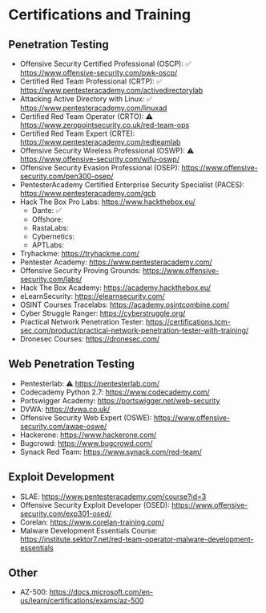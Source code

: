 # Certifications and Training

Penetration Testing
--------------------
- Offensive Security Certified Professional (OSCP): :white_check_mark: https://www.offensive-security.com/pwk-oscp/
- Certified Red Team Professional (CRTP): :white_check_mark: https://www.pentesteracademy.com/activedirectorylab
- Attacking Active Directory with Linux: :white_check_mark: https://www.pentesteracademy.com/linuxad
- Certified Red Team Operator (CRTO): :warning: https://www.zeropointsecurity.co.uk/red-team-ops
- Certified Red Team Expert (CRTE): https://www.pentesteracademy.com/redteamlab
- Offensive Security Wireless Professional (OSWP): :warning: https://www.offensive-security.com/wifu-oswp/
- Offensive Security Evasion Professional (OSEP): https://www.offensive-security.com/pen300-osep/
- PentesterAcademy Certified Enterprise Security Specialist (PACES): https://www.pentesteracademy.com/gcb
- Hack The Box Pro Labs: https://www.hackthebox.eu/
    - Dante: :white_check_mark:
    - Offshore:
    - RastaLabs:
    - Cybernetics:
    - APTLabs:
- Tryhackme: https://tryhackme.com/
- Pentester Academy: https://www.pentesteracademy.com/
- Offensive Security Proving Grounds: https://www.offensive-security.com/labs/
- Hack The Box Academy: https://academy.hackthebox.eu/
- eLearnSecurity: https://elearnsecurity.com/
- OSINT Courses Tracelabs: https://academy.osintcombine.com/
- Cyber Struggle Ranger: https://cyberstruggle.org/
- Practical Network Penetration Tester: https://certifications.tcm-sec.com/product/practical-network-penetration-tester-with-training/
- Dronesec Courses: https://dronesec.com/

Web Penetration Testing
------------------------
- Pentesterlab: :warning: https://pentesterlab.com/
- Codecademy Python 2.7: https://www.codecademy.com/
- Portswigger Academy: https://portswigger.net/web-security
- DVWA: https://dvwa.co.uk/
- Offensive Security Web Expert (OSWE): https://www.offensive-security.com/awae-oswe/
- Hackerone: https://www.hackerone.com/
- Bugcrowd: https://www.bugcrowd.com/
- Synack Red Team: https://www.synack.com/red-team/

Exploit Development
--------------------
- SLAE: https://www.pentesteracademy.com/course?id=3
- Offensive Security Exploit Developer (OSED): https://www.offensive-security.com/exp301-osed/
- Corelan: https://www.corelan-training.com/
- Malware Development Essentials Course: https://institute.sektor7.net/red-team-operator-malware-development-essentials

Other
--------------------
- AZ-500: https://docs.microsoft.com/en-us/learn/certifications/exams/az-500
